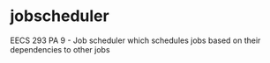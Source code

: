 # jobscheduler
EECS 293 PA 9 - Job scheduler which schedules jobs based on their dependencies to other jobs
